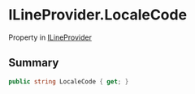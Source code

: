 # ILineProvider.LocaleCode

Property in [ILineProvider](/docs/api/csharp/ilineprovider.md)

## Summary



```csharp
public string LocaleCode { get; }
```

